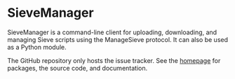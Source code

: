 # SieveManager

SieveManager is a command-line client for uploading, downloading, and
managing Sieve scripts using the ManageSieve protocol. It can also be
used as a Python module.

The GitHub repository only hosts the issue tracker. See the
[homepage](https://odkr.codeberg.page/sievemgr) for packages,
the source code, and documentation.
